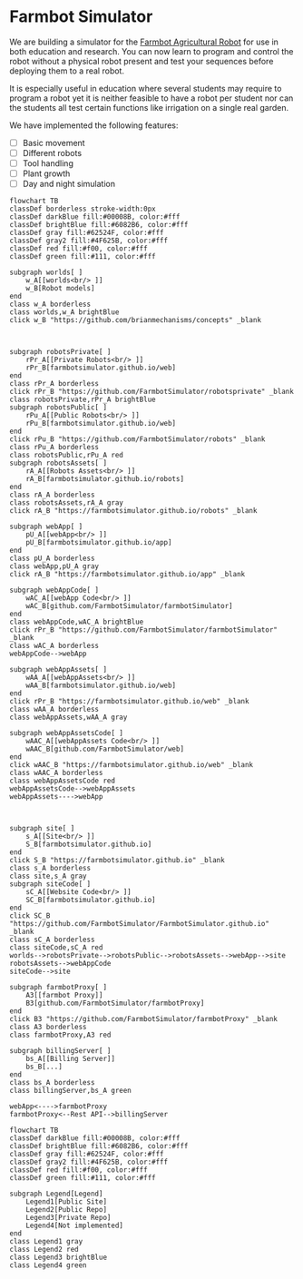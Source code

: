 # Farmbot Simulator

We are building a simulator for the [Farmbot Agricultural Robot](https://farm.bot) for use in both education and research. You can now learn to program and control the robot without a physical robot present and test your sequences before deploying them to a real robot.

It is especially useful in education where several students may require to program a robot yet it is neither feasible to have a robot per student nor can the students all test certain functions like irrigation on a single real garden.

We have implemented the following features:
- [ ] Basic movement
- [ ] Different robots
- [ ] Tool handling
- [ ] Plant growth
- [ ] Day and night simulation

```mermaid
flowchart TB
classDef borderless stroke-width:0px
classDef darkBlue fill:#00008B, color:#fff
classDef brightBlue fill:#6082B6, color:#fff
classDef gray fill:#62524F, color:#fff
classDef gray2 fill:#4F625B, color:#fff
classDef red fill:#f00, color:#fff
classDef green fill:#111, color:#fff

subgraph worlds[ ]
    w_A[[worlds<br/> ]]
    w_B[Robot models]
end
class w_A borderless
class worlds,w_A brightBlue
click w_B "https://github.com/brianmechanisms/concepts" _blank



subgraph robotsPrivate[ ]
    rPr_A[[Private Robots<br/> ]]
    rPr_B[farmbotsimulator.github.io/web]
end
class rPr_A borderless
click rPr_B "https://github.com/FarmbotSimulator/robotsprivate" _blank
class robotsPrivate,rPr_A brightBlue
subgraph robotsPublic[ ]
    rPu_A[[Public Robots<br/> ]]
    rPu_B[farmbotsimulator.github.io/web]
end
click rPu_B "https://github.com/FarmbotSimulator/robots" _blank
class rPu_A borderless
class robotsPublic,rPu_A red
subgraph robotsAssets[ ]
    rA_A[[Robots Assets<br/> ]]
    rA_B[farmbotsimulator.github.io/robots]
end
class rA_A borderless
class robotsAssets,rA_A gray
click rA_B "https://farmbotsimulator.github.io/robots" _blank

subgraph webApp[ ]
    pU_A[[webApp<br/> ]]
    pU_B[farmbotsimulator.github.io/app]
end
class pU_A borderless
class webApp,pU_A gray
click rA_B "https://farmbotsimulator.github.io/app" _blank

subgraph webAppCode[ ]
    wAC_A[[webApp Code<br/> ]]
    wAC_B[github.com/FarmbotSimulator/farmbotSimulator]
end
class webAppCode,wAC_A brightBlue
click rPr_B "https://github.com/FarmbotSimulator/farmbotSimulator" _blank
class wAC_A borderless
webAppCode-->webApp

subgraph webAppAssets[ ]
    wAA_A[[webAppAssets<br/> ]]
    wAA_B[farmbotsimulator.github.io/web]
end
click rPr_B "https://farmbotsimulator.github.io/web" _blank
class wAA_A borderless
class webAppAssets,wAA_A gray

subgraph webAppAssetsCode[ ]
    wAAC_A[[webAppAssets Code<br/> ]]
    wAAC_B[github.com/FarmbotSimulator/web]
end
click wAAC_B "https://farmbotsimulator.github.io/web" _blank
class wAAC_A borderless
class webAppAssetsCode red
webAppAssetsCode-->webAppAssets
webAppAssets---->webApp



subgraph site[ ]
    s_A[[Site<br/> ]]
    S_B[farmbotsimulator.github.io]
end
click S_B "https://farmbotsimulator.github.io" _blank
class s_A borderless
class site,s_A gray
subgraph siteCode[ ]
    sC_A[[Website Code<br/> ]]
    SC_B[farmbotsimulator.github.io]
end
click SC_B "https://github.com/FarmbotSimulator/FarmbotSimulator.github.io" _blank
class sC_A borderless
class siteCode,sC_A red
worlds-->robotsPrivate-->robotsPublic-->robotsAssets-->webApp-->site
robotsAssets-->webAppCode
siteCode-->site

subgraph farmbotProxy[ ]
    A3[[farmbot Proxy]]
    B3[github.com/FarmbotSimulator/farmbotProxy]
end
click B3 "https://github.com/FarmbotSimulator/farmbotProxy" _blank
class A3 borderless
class farmbotProxy,A3 red

subgraph billingServer[ ]
    bs_A[[Billing Server]]
    bs_B[...]
end
class bs_A borderless
class billingServer,bs_A green

webApp<---->farmbotProxy
farmbotProxy<--Rest API-->billingServer
```

```mermaid
flowchart TB
classDef darkBlue fill:#00008B, color:#fff
classDef brightBlue fill:#6082B6, color:#fff
classDef gray fill:#62524F, color:#fff
classDef gray2 fill:#4F625B, color:#fff
classDef red fill:#f00, color:#fff
classDef green fill:#111, color:#fff

subgraph Legend[Legend]
    Legend1[Public Site]
    Legend2[Public Repo]
    Legend3[Private Repo]
    Legend4[Not implemented]
end
class Legend1 gray
class Legend2 red
class Legend3 brightBlue
class Legend4 green
```
